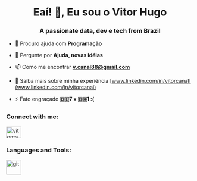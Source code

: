 <h1 align="center">Eaí! 👋, Eu sou o Vitor Hugo</h1>
<h3 align="center">A passionate data, dev e tech from Brazil</h3>


- 🤝 Procuro ajuda com **Programação**

- 💬 Pergunte por **Ajuda, novas idéias**

- 📫 Como me encontrar **v.canal88@gmail.com**

- 📄 Saiba mais sobre minha experiência [www.linkedin.com/in/vitorcanal](www.linkedin.com/in/vitorcanal)

- ⚡ Fato engraçado **🇩🇪7 x 🇧🇷1 :(**

<h3 align="left">Connect with me:</h3>
<p align="left">
<a href="https://linkedin.com/in/vitorcanal" target="blank"><img align="center" src="https://raw.githubusercontent.com/rahuldkjain/github-profile-readme-generator/master/src/images/icons/Social/linked-in-alt.svg" alt="vitorcanal" height="30" width="40" /></a>
</p>

<h3 align="left">Languages and Tools:</h3>
<p align="left"> <a href="https://git-scm.com/" target="_blank"> <img src="https://www.vectorlogo.zone/logos/git-scm/git-scm-icon.svg" alt="git" width="40" height="40"/> </a> </p>
